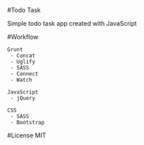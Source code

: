 #Todo Task

Simple todo task app created with JavaScript

#Workflow
```
Grunt
 - Concat
 - Uglify
 - SASS
 - Connect
 - Watch
 
JavaScript
 - jQuery
 
CSS
 - SASS
 - Bootstrap
```

#License
MIT
